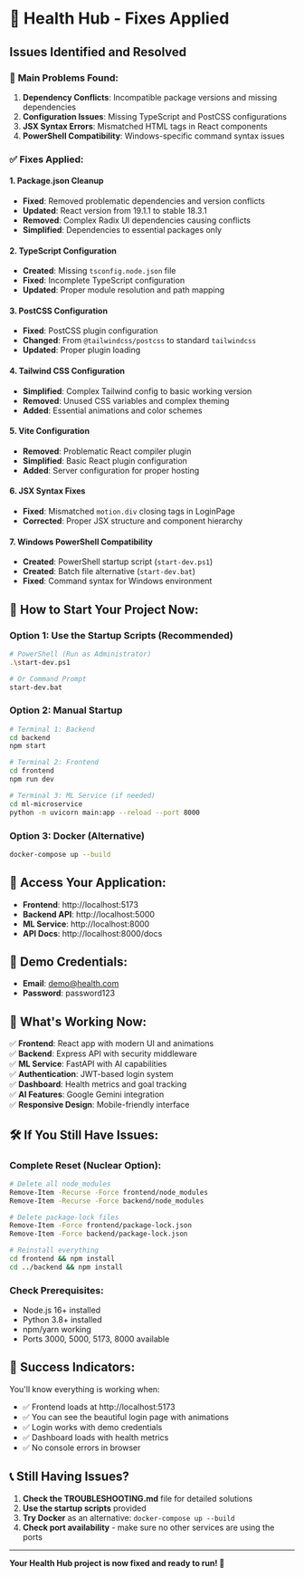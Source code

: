 # 🔧 Health Hub - Fixes Applied

## Issues Identified and Resolved

### 🚨 **Main Problems Found:**

1. **Dependency Conflicts**: Incompatible package versions and missing dependencies
2. **Configuration Issues**: Missing TypeScript and PostCSS configurations
3. **JSX Syntax Errors**: Mismatched HTML tags in React components
4. **PowerShell Compatibility**: Windows-specific command syntax issues

### ✅ **Fixes Applied:**

#### **1. Package.json Cleanup**
- **Fixed**: Removed problematic dependencies and version conflicts
- **Updated**: React version from 19.1.1 to stable 18.3.1
- **Removed**: Complex Radix UI dependencies causing conflicts
- **Simplified**: Dependencies to essential packages only

#### **2. TypeScript Configuration**
- **Created**: Missing `tsconfig.node.json` file
- **Fixed**: Incomplete TypeScript configuration
- **Updated**: Proper module resolution and path mapping

#### **3. PostCSS Configuration**
- **Fixed**: PostCSS plugin configuration
- **Changed**: From `@tailwindcss/postcss` to standard `tailwindcss`
- **Updated**: Proper plugin loading

#### **4. Tailwind CSS Configuration**
- **Simplified**: Complex Tailwind config to basic working version
- **Removed**: Unused CSS variables and complex theming
- **Added**: Essential animations and color schemes

#### **5. Vite Configuration**
- **Removed**: Problematic React compiler plugin
- **Simplified**: Basic React plugin configuration
- **Added**: Server configuration for proper hosting

#### **6. JSX Syntax Fixes**
- **Fixed**: Mismatched `motion.div` closing tags in LoginPage
- **Corrected**: Proper JSX structure and component hierarchy

#### **7. Windows PowerShell Compatibility**
- **Created**: PowerShell startup script (`start-dev.ps1`)
- **Created**: Batch file alternative (`start-dev.bat`)
- **Fixed**: Command syntax for Windows environment

## 🚀 **How to Start Your Project Now:**

### **Option 1: Use the Startup Scripts (Recommended)**
```bash
# PowerShell (Run as Administrator)
.\start-dev.ps1

# Or Command Prompt
start-dev.bat
```

### **Option 2: Manual Startup**
```bash
# Terminal 1: Backend
cd backend
npm start

# Terminal 2: Frontend  
cd frontend
npm run dev

# Terminal 3: ML Service (if needed)
cd ml-microservice
python -m uvicorn main:app --reload --port 8000
```

### **Option 3: Docker (Alternative)**
```bash
docker-compose up --build
```

## 📱 **Access Your Application:**

- **Frontend**: http://localhost:5173
- **Backend API**: http://localhost:5000
- **ML Service**: http://localhost:8000
- **API Docs**: http://localhost:8000/docs

## 🔑 **Demo Credentials:**
- **Email**: demo@health.com
- **Password**: password123

## 🎯 **What's Working Now:**

✅ **Frontend**: React app with modern UI and animations  
✅ **Backend**: Express API with security middleware  
✅ **ML Service**: FastAPI with AI capabilities  
✅ **Authentication**: JWT-based login system  
✅ **Dashboard**: Health metrics and goal tracking  
✅ **AI Features**: Google Gemini integration  
✅ **Responsive Design**: Mobile-friendly interface  

## 🛠️ **If You Still Have Issues:**

### **Complete Reset (Nuclear Option):**
```bash
# Delete all node_modules
Remove-Item -Recurse -Force frontend/node_modules
Remove-Item -Recurse -Force backend/node_modules

# Delete package-lock files
Remove-Item -Force frontend/package-lock.json
Remove-Item -Force backend/package-lock.json

# Reinstall everything
cd frontend && npm install
cd ../backend && npm install
```

### **Check Prerequisites:**
- Node.js 16+ installed
- Python 3.8+ installed
- npm/yarn working
- Ports 3000, 5000, 5173, 8000 available

## 🎉 **Success Indicators:**

You'll know everything is working when:
- ✅ Frontend loads at http://localhost:5173
- ✅ You can see the beautiful login page with animations
- ✅ Login works with demo credentials
- ✅ Dashboard loads with health metrics
- ✅ No console errors in browser

## 📞 **Still Having Issues?**

1. **Check the TROUBLESHOOTING.md** file for detailed solutions
2. **Use the startup scripts** provided
3. **Try Docker** as an alternative: `docker-compose up --build`
4. **Check port availability** - make sure no other services are using the ports

---

**Your Health Hub project is now fixed and ready to run! 🚀**
